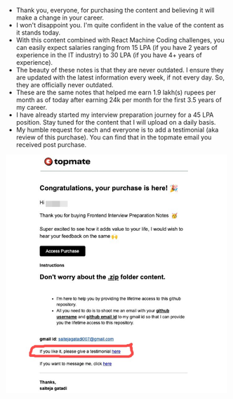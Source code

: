 - Thank you, everyone, for purchasing the content and believing it will make a change in your career.
- I won't disappoint you. I'm quite confident in the value of the content as it stands today.
- With this content combined with React Machine Coding challenges, you can easily expect salaries ranging from 15 LPA (if you have 2 years of experience in the IT industry) to 30 LPA (if you have 4+ years of experience).
- The beauty of these notes is that they are never outdated. I ensure they are updated with the latest information every week, if not every day. So, they are officially never outdated.
- These are the same notes that helped me earn 1.9 lakh(s) rupees per month as of today after earning 24k per month for the first 3.5 years of my career.
- I have already started my interview preparation journey for a 45 LPA position. Stay tuned for the content that I will upload on a daily basis.
- My humble request for each and everyone is to add a testimonial (aka review of this purchase). You can find that in the topmate email you received post purchase.

![alt text](/zz_zz_others/topmate_purchase.jpeg)
